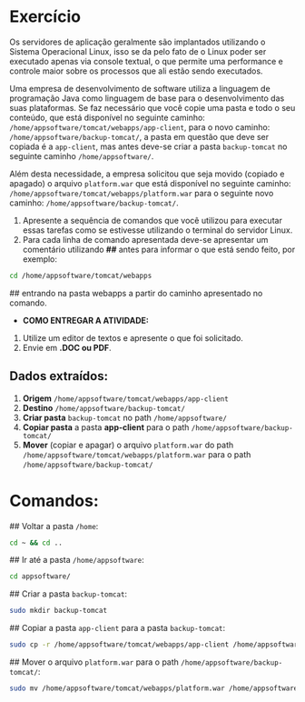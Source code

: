 # Exercício
Os servidores de aplicação geralmente são implantados utilizando o Sistema Operacional Linux, isso se da pelo fato de o Linux poder ser executado apenas via console textual, o que permite uma performance e controle maior sobre os processos que ali estão sendo executados.
 
Uma empresa de desenvolvimento de software utiliza a linguagem de programação Java como linguagem de base para o desenvolvimento das suas plataformas. Se faz necessário que você copie uma pasta e todo o seu conteúdo, que está disponível no seguinte caminho: ```/home/appsoftware/tomcat/webapps/app-client```, para o novo caminho: ```/home/appsoftware/backup-tomcat/```, a pasta em questão que deve ser copiada é a ```app-client```, mas antes deve-se criar a pasta ```backup-tomcat``` no seguinte caminho ```/home/appsoftware/```.
 
Além desta necessidade, a empresa solicitou que seja movido (copiado e apagado) o arquivo ```platform.war``` que está disponível no seguinte caminho: ```/home/appsoftware/tomcat/webapps/platform.war``` para o seguinte novo caminho: ```/home/appsoftware/backup-tomcat/```.
 
1. Apresente a sequência de comandos que você utilizou para executar essas tarefas como se estivesse utilizando o terminal do servidor Linux.
2. Para cada linha de comando apresentada deve-se apresentar um comentário utilizando **##** antes para informar o que está sendo feito, por exemplo:
 
```bash
cd /home/appsoftware/tomcat/webapps
```
\## entrando na pasta webapps a partir do caminho apresentado no comando.

* **COMO ENTREGAR A ATIVIDADE:**
1. Utilize um editor de textos e apresente o que foi solicitado.
2. Envie em **.DOC ou PDF**.

## Dados extraídos:
1. **Origem** ```/home/appsoftware/tomcat/webapps/app-client```
2. **Destino** ```/home/appsoftware/backup-tomcat/```
3. **Criar pasta** ```backup-tomcat``` no path ```/home/appsoftware/```
4. **Copiar pasta** a pasta **app-client** para o path ```/home/appsoftware/backup-tomcat/```
5. **Mover** (copiar e apagar) o arquivo ```platform.war``` do path ```/home/appsoftware/tomcat/webapps/platform.war``` para o path ```/home/appsoftware/backup-tomcat/```

# Comandos:
\## Voltar a pasta ```/home```:
```bash
cd ~ && cd ..
```
\## Ir até a pasta ```/home/appsoftware```:
```bash
cd appsoftware/
```
\## Criar a pasta ```backup-tomcat```:
```bash
sudo mkdir backup-tomcat
```
\## Copiar a pasta ```app-client``` para a pasta ```backup-tomcat```:
```bash
sudo cp -r /home/appsoftware/tomcat/webapps/app-client /home/appsoftware/backup-tomcat/
```
\## Mover o arquivo ```platform.war``` para o path ```/home/appsoftware/backup-tomcat/```:
```bash
sudo mv /home/appsoftware/tomcat/webapps/platform.war /home/appsoftware/backup-tomcat/
```
